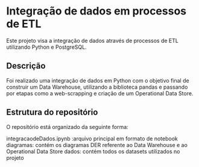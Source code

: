 ﻿# Integração de dados em processos de ETL
Este projeto visa a integração de dados através de processos de ETL utilizando Python e PostgreSQL.

## Descrição
Foi realizado uma integração de dados em Python com o objetivo final de construir um Data Warehouse, utilizando a biblioteca pandas e passando por etapas como a web-scrapping e criação de um Operational Data Store.

## Estrutura do repositório
O repositório está organizado da seguinte forma:

integracaodeDados.ipynb :arquivo principal em formato de notebook
diagramas: contém os diagramas DER referente ao Data Warehouse e ao Operational Data Store
dados: contém todos os datasets utilizados no projeto